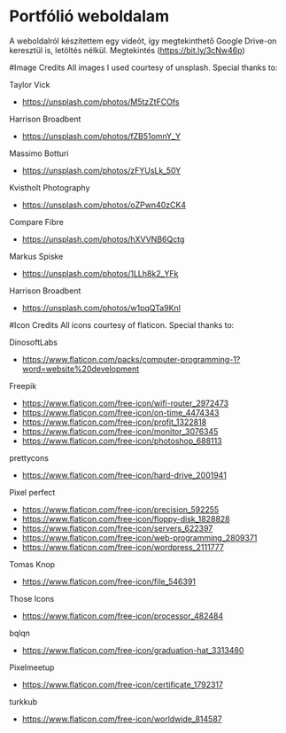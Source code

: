 # Portfólió weboldalam
A weboldalról készítettem egy videót, így megtekinthető Google Drive-on keresztül is, letöltés nélkül.
Megtekintés (https://bit.ly/3cNw46p)

#Image Credits
All images I used courtesy of unsplash. Special thanks to:

Taylor Vick
- https://unsplash.com/photos/M5tzZtFCOfs

Harrison Broadbent
- https://unsplash.com/photos/fZB51omnY_Y
 
Massimo Botturi
- https://unsplash.com/photos/zFYUsLk_50Y
  
Kvistholt Photography
- https://unsplash.com/photos/oZPwn40zCK4
  
Compare Fibre
- https://unsplash.com/photos/hXVVNB6Qctg
  
Markus Spiske
- https://unsplash.com/photos/1LLh8k2_YFk

Harrison Broadbent
- https://unsplash.com/photos/w1pqQTa9KnI

#Icon Credits 
All icons courtesy of flaticon. Special thanks to:

DinosoftLabs
- https://www.flaticon.com/packs/computer-programming-1?word=website%20development

Freepik
- https://www.flaticon.com/free-icon/wifi-router_2972473
- https://www.flaticon.com/free-icon/on-time_4474343
- https://www.flaticon.com/free-icon/profit_1322818
- https://www.flaticon.com/free-icon/monitor_3076345
- https://www.flaticon.com/free-icon/photoshop_688113
  
prettycons
- https://www.flaticon.com/free-icon/hard-drive_2001941
  
Pixel perfect
- https://www.flaticon.com/free-icon/precision_592255
- https://www.flaticon.com/free-icon/floppy-disk_1828828
- https://www.flaticon.com/free-icon/servers_622397
- https://www.flaticon.com/free-icon/web-programming_2809371
- https://www.flaticon.com/free-icon/wordpress_2111777

Tomas Knop
- https://www.flaticon.com/free-icon/file_546391

Those Icons
- https://www.flaticon.com/free-icon/processor_482484
  
bqlqn
- https://www.flaticon.com/free-icon/graduation-hat_3313480
  
Pixelmeetup
- https://www.flaticon.com/free-icon/certificate_1792317

turkkub
- https://www.flaticon.com/free-icon/worldwide_814587
 
